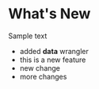 # What's New

Sample text

* added **data** wrangler
* this is a new feature
* new change
* more changes
